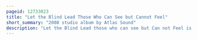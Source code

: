 ```yaml
---
pageid: 12733023
title: "Let the Blind Lead Those Who Can See but Cannot Feel"
short_summary: "2008 studio album by Atlas Sound"
description: "Let the Blind Lead those who can see but Can not Feel is the Debut Album by Atlas Sound, the Solo Project of Deerhunter Frontman Bradford Cox. The Album was released on february 19 2008 in north America by Kranky and on may 5 2008 in Europe by 4ad."
---
```

